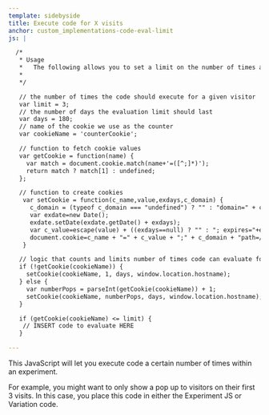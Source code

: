 ```yaml
---
template: sidebyside
title: Execute code for X visits
anchor: custom_implementations-code-eval-limit
js: |

  /*
   * Usage
   *   The following allows you to set a limit on the number of times a code block will execute for any given visitor.  
   *
   */

   // the number of times the code should execute for a given visitor
   var limit = 3;
   // the number of days the evaluation limit should last
   var days = 180;
   // name of the cookie we use as the counter
   var cookieName = 'counterCookie';

   // function to fetch cookie values
   var getCookie = function(name) {
     var match = document.cookie.match(name+'=([^;]*)');
     return match ? match[1] : undefined;
   };

   // function to create cookies
    var setCookie = function(c_name,value,exdays,c_domain) {
      c_domain = (typeof c_domain === "undefined") ? "" : "domain=" + c_domain + ";";
      var exdate=new Date();
      exdate.setDate(exdate.getDate() + exdays);
      var c_value=escape(value) + ((exdays==null) ? "" : "; expires="+exdate.toUTCString());
      document.cookie=c_name + "=" + c_value + ";" + c_domain + "path=/";
    }

   // logic that counts and limits number of times code can evaluate for given visitor
   if (!getCookie(cookieName)) {
     setCookie(cookieName, 1, days, window.location.hostname);
   } else {
     var numberPops = parseInt(getCookie(cookieName)) + 1;
     setCookie(cookieName, numberPops, days, window.location.hostname);
   }

   if (getCookie(cookieName) <= limit) {
    // INSERT code to evaluate HERE
   }

---
```


This JavaScript will let you execute code a certain number of times within an experiment.  

For example, you might want to only show a pop up to visitors on their first 3 visits.  In this case, you place this code in either the Experiment JS or Variation code.

